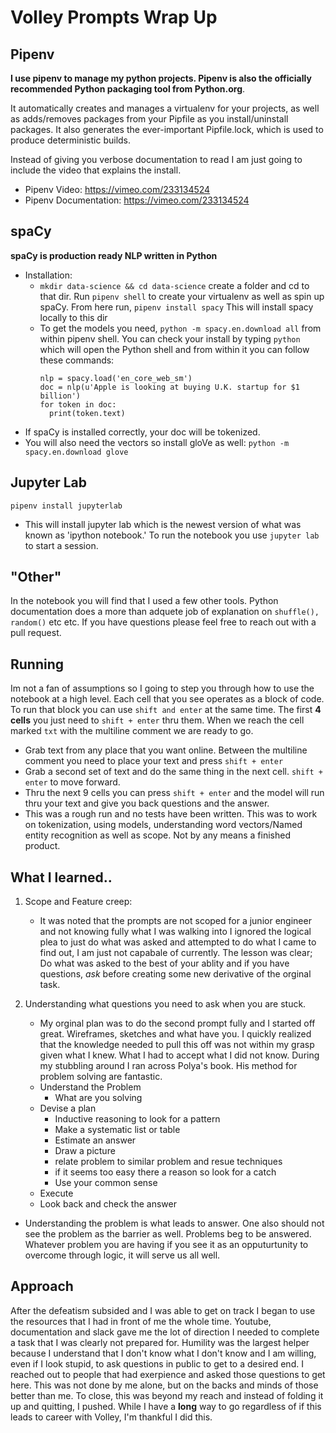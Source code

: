 # Volley Prompts Wrap Up

## Pipenv

**I use pipenv to manage my python projects. Pipenv is also the officially recommended Python packaging tool from Python.org**.

It automatically creates and manages a virtualenv for your projects, as well as adds/removes packages from your Pipfile as you install/uninstall packages. It also generates the ever-important Pipfile.lock, which is used to produce deterministic builds.

Instead of giving you verbose documentation to read I am just going to include the video that explains the install.

- Pipenv Video: https://vimeo.com/233134524
- Pipenv Documentation: https://vimeo.com/233134524

## spaCy

**spaCy is production ready NLP written in Python**

- Installation:
  - `mkdir data-science && cd data-science` create a folder and cd to that dir. Run `pipenv shell` to create your virtualenv as well as spin up spaCy. From here run, `pipenv install spacy` This will install spacy locally to this dir
  - To get the models you need, `python -m spacy.en.download all` from within pipenv shell. You can check your install by typing `python` which will open the Python shell and from within it you can follow these commands:
    ```
    nlp = spacy.load('en_core_web_sm')
    doc = nlp(u'Apple is looking at buying U.K. startup for $1 billion')
    for token in doc:
      print(token.text)
    ```
- If spaCy is installed correctly, your doc will be tokenized.
- You will also need the vectors so install gloVe as well: `python -m spacy.en.download glove`

## Jupyter Lab

`pipenv install jupyterlab`

- This will install jupyter lab which is the newest version of what was known as 'ipython notebook.' To run the notebook you use `jupyter lab` to start a session.

## "Other"

In the notebook you will find that I used a few other tools. Python documentation does a more than adquete job of explanation on `shuffle(), random()` etc etc. If you have questions please feel free to reach out with a pull request.

## Running

Im not a fan of assumptions so I going to step you through how to use the notebook at a high level. Each cell that you see operates as a block of code. To run that block you can use `shift and enter` at the same time. The first **4 cells** you just need to `shift + enter` thru them. When we reach the cell marked `txt` with the multiline comment we are ready to go.

- Grab text from any place that you want online. Between the multiline comment you need to place your text and press `shift + enter`
- Grab a second set of text and do the same thing in the next cell. `shift + enter` to move forward.
- Thru the next 9 cells you can press `shift + enter` and the model will run thru your text and give you back questions and the answer.
- This was a rough run and no tests have been written. This was to work on tokenization, using models, understanding word vectors/Named entity recognition as well as scope. Not by any means a finished product.

## What I learned..

1. Scope and Feature creep:

   - It was noted that the prompts are not scoped for a junior engineer and not knowing fully what I was walking into I ignored the logical plea to just do what was asked and attempted to do what I came to find out, I am just not capabale of currently. The lesson was clear; Do what was asked to the best of your ablity and if you have questions, _ask_ before creating some new derivative of the orginal task.

2. Understanding what questions you need to ask when you are stuck.
   - My orginal plan was to do the second prompt fully and I started off great. Wireframes, sketches and what have you. I quickly realized that the knowledge needed to pull this off was not within my grasp given what I knew. What I had to accept what I did not know. During my stubbling around I ran across Polya's book. His method for problem solving are fantastic.
   - Understand the Problem
     - What are you solving
   - Devise a plan
     - Inductive reasoning to look for a pattern
     - Make a systematic list or table
     - Estimate an answer
     - Draw a picture
     - relate problem to similar problem and resue techniques
     - if it seems too easy there a reason so look for a catch
     - Use your common sense
   - Execute
   - Look back and check the answer

- Understanding the problem is what leads to answer. One also should not see the problem as the barrier as well. Problems beg to be answered. Whatever problem you are having if you see it as an opputurtunity to overcome through logic, it will serve us all well.

## Approach

After the defeatism subsided and I was able to get on track I began to use the resources that I had in front of me the whole time. Youtube, documentation and slack gave me the lot of direction I needed to complete a task that I was clearly not prepared for. Humility was the largest helper because I understand that I don't know what I don't know and I am willing, even if I look stupid, to ask questions in public to get to a desired end. I reached out to people that had exerpience and asked those questions to get here. This was not done by me alone, but on the backs and minds of those better than me. To close, this was beyond my reach and instead of folding it up and quitting, I pushed. While I have a **long** way to go regardless of if this leads to career with Volley, I'm thankful I did this.
